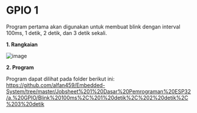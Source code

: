 # GPIO 1
Program pertama akan digunakan untuk membuat blink dengan interval 100ms, 1 detik, 2 detik, dan 3 detik sekali.

**1. Rangkaian**

![image](https://github.com/alfan459/Embedded-System/assets/54757609/4850f38f-859e-461b-a830-cd9b53a8e40e)


**2. Program**

Program dapat dilihat pada folder berikut ini: https://github.com/alfan459/Embedded-System/tree/master/Jobsheet%201%20Dasar%20Pemrograman%20ESP32/a.%20GPIO/Blink%20100ms%2C%201%20detik%2C%202%20detik%2C%203%20detik

